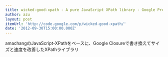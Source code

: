```yaml
---
title: wicked-good-xpath - A pure JavaScript XPath library - Google Project Hosting
author: azu
layout: post
itemUrl: 'http://code.google.com/p/wicked-good-xpath/'
date: '2012-09-30T15:00:00.000Z'
---
```

amachangのJavaScript-XPathをベースに、Google Closureで書き換えてサイズと速度を改善したXPathライブラリ
